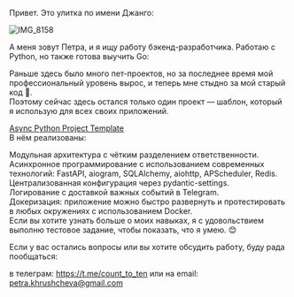 Привет. Это улитка по имени Джанго:  
  
![IMG_8158](https://github.com/petra-khrushcheva/django_the_snail/assets/107405352/d81ba6d1-cdcf-4dd8-8e12-fd78490e6254)
  
А меня зовут Петра, и я ищу работу бэкенд-разработчика.
Работаю с Python, но также готова выучить Go:  

Раньше здесь было много пет-проектов, но за последнее время мой профессиональный уровень вырос, и теперь мне стыдно за мой старый код 😬.  
Поэтому сейчас здесь остался только один проект — шаблон, который я использую для всех своих приложений.  

[Async Python Project Template](https://github.com/petra-khrushcheva/base_project)  
В нём реализованы:

Модульная архитектура с чётким разделением ответственности.  
Асинхронное программирование с использованием современных технологий: FastAPI, aiogram, SQLAlchemy, aiohttp, APScheduler, Redis.  
Централизованная конфигурация через pydantic-settings.  
Логирование с доставкой важных событий в Telegram.  
Докеризация: приложение можно быстро развернуть и протестировать в любых окружениях с использованием Docker.  
Если вы хотите узнать больше о моих навыках, я с удовольствием выполню тестовое задание, чтобы показать, что я умею. 😊

Если у вас остались вопросы или вы хотите обсудить работу, буду рада пообщаться:

в телеграм: https://t.me/count_to_ten
или на email: petra.khrushcheva@gmail.com
